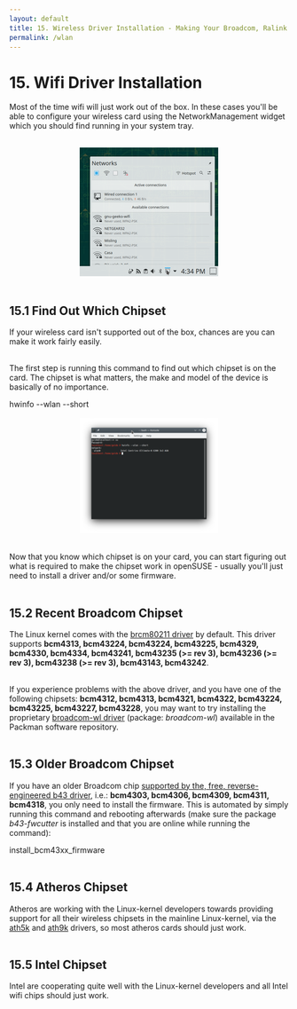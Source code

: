 ```yaml
---
layout: default
title: 15. Wireless Driver Installation - Making Your Broadcom, Ralink etc. Wifi/Wlan Work
permalink: /wlan
---
```


# 15. Wifi Driver Installation

Most of the time wifi will just work out of the box. In these cases you'll be able to configure your wireless card using the NetworkManagement widget which you should find running in your system tray.<br /><br />

<center><a href="images/screenshots/pnm.png" rel="thumbnail"><img src="images/screenshots/pnmb.png" alt="Plasmoid NetworkManagement" class="pic" /></a></center><br />



## 15.1 Find Out Which Chipset

If your wireless card isn't supported out of the box, chances are you can make it work fairly easily.<br /><br />

The first step is running this command to find out which chipset is on the card. The chipset is what matters, the make and model of the device is basically of no importance.
<div class="clroot">hwinfo --wlan --short</div><br />

<center><a href="images/screenshots/hwinfo.png" rel="thumbnail"><img src="images/screenshots/hwinfob.png" alt="lspci" class="pic" /></a></center><br />

Now that you know which chipset is on your card, you can start figuring out what is required to make the chipset work in openSUSE - usually you'll just need to install a driver and/or some firmware.<br /><br />



## 15.2 Recent Broadcom Chipset

The Linux kernel comes with the <a href="http://linuxwireless.org/en/users/Drivers/brcm80211" target="_blank">brcm80211 driver</a> by default. This driver supports <b>bcm4313, bcm43224, bcm43224, bcm43225, bcm4329, bcm4330, bcm4334, bcm43241, bcm43235 (>= rev 3), bcm43236 (>= rev 3), bcm43238 (>= rev 3), bcm43143, bcm43242</b>.<br /><br />

If you experience problems with the above driver, and you have one of the following chipsets: <b>bcm4312, bcm4313, bcm4321, bcm4322, bcm43224, bcm43225, bcm43227, bcm43228</b>, you may want to try installing the proprietary <a href="https://www.broadcom.com/support/802.11" target="_blank">broadcom-wl driver</a> (package: <i>broadcom-wl</i>) available in the Packman software repository.<br /><br />



## 15.3 Older Broadcom Chipset

If you have an older Broadcom chip <a href="http://linuxwireless.org/en/users/Drivers/b43#Supported_chip_types" target="_blank">supported by the, free, reverse-engineered b43 driver</a>, i.e.:  <b>bcm4303, bcm4306, bcm4309, bcm4311, bcm4318</b>, you only need to install the firmware. This is automated by simply running this command and rebooting afterwards (make sure the package <i>b43-fwcutter</i> is installed and that you are online while running the command):
<div class="clroot">install_bcm43xx_firmware</div><br />



## 15.4 Atheros Chipset

Atheros are working with the Linux-kernel developers towards providing support for all their wireless chipsets in the mainline Linux-kernel, via the <a href="http://linuxwireless.org/en/users/Drivers/ath5k#supported_chips" target="_blank">ath5k</a> and <a href="http://linuxwireless.org/en/users/Drivers/ath9k#supported_chipsets" target="_blank">ath9k</a> drivers, so most atheros cards should just work.<br /><br />



## 15.5 Intel Chipset

Intel are cooperating quite well with the Linux-kernel developers and all Intel wifi chips should just work.<br /><br />
